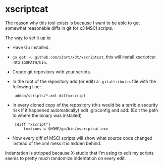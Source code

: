 # xscriptcat

The reason why this tool exists is because I want to be able to get somewhat reasonable diffs in git for x3 MSCI scripts.

The way to set it up is:

 - Have Go installed.

 - `go get -u github.com/x3art/x3t/xscriptcat`, this will install xscriptcat into `$GOPATH/bin`.

 - Create git repository with your scripts.
 
 - In the root of the repository add (or edit) a `.gitattributes` file with the following line:

        addon/scripts/*.xml	diff=xscript

 - In every cloned copy of the repository (this would be a terrible security risk if it happened automatically) edit .git/config and add: (Edit the path to where the binary was installed)
 
        [diff "xscript"]
            textconv = $HOME/go/bin/xscriptcat.exe

 - Now every diff of MSCI scripts will show what source code changed instead of the xml mess it is hidden behind.

Indentation is stripped because X-studio that I'm using to edit my scripts seems to pretty much randomize indentation on every edit.
